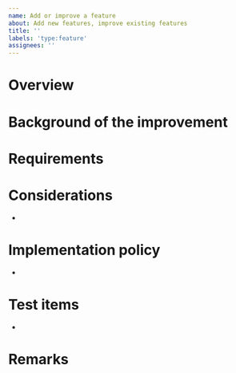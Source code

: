 ```yaml
---
name: Add or improve a feature
about: Add new features, improve existing features
title: ''
labels: 'type:feature'
assignees: ''
---
```


# Overview <!-- where/what improvements you want to make -->

# Background of the improvement <!-- background of the improvement needed -->

# Requirements <!-- expected behavior or content to be met -->

# Considerations <!-- Items that need to be considered for improvement -->

-

# Implementation policy <!-- how to implement -->

-

# Test items <!-- how to check if the improvement has been implemented correctly -->

-

# Remarks <!-- any other comments -->

<!-- You don't have to fill in all the blanks, but write the necessary information clearly. -->
